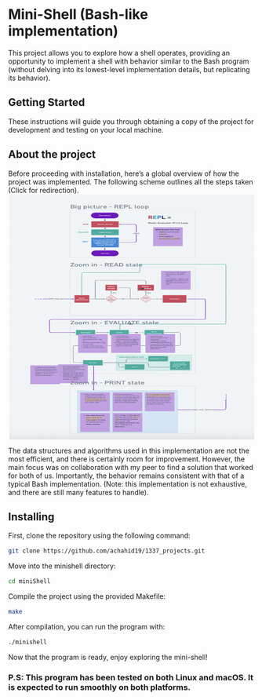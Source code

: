 # Mini-Shell (Bash-like implementation)
This project allows you to explore how a shell operates, providing an opportunity to implement a shell with behavior similar to the Bash program (without delving into its lowest-level implementation details, but replicating its behavior).

## Getting Started
These instructions will guide you through obtaining a copy of the project for development and testing on your local machine.

## About the project
Before proceeding with installation, here’s a global overview of how the project was implemented. The following scheme outlines all the steps taken (Click for redirection).
<br/>
<a href="https://whimsical.com/minishell-architecture-big-picture-7b9N8PL3qHrddbs977mQ2J" style="font-size: 40px" target="_blank">
  <img src="Screenshot 2024-09-15 at 16.07.59.png" style="width: 500px; height: 500px; display: block; margin: auto auto" />
</a>

The data structures and algorithms used in this implementation are not the most efficient, and there is certainly room for improvement. However, the main focus was on collaboration with my peer to find a solution that worked for both of us. Importantly, the behavior remains consistent with that of a typical Bash implementation. (Note: this implementation is not exhaustive, and there are still many features to handle).

## Installing
First, clone the repository using the following command:
``` bash
git clone https://github.com/achahid19/1337_projects.git
```
Move into the minishell directory:
``` bash
cd miniShell
```
Compile the project using the provided Makefile:
``` bash
make
```
After compilation, you can run the program with:
``` bash
./minishell
```

Now that the program is ready, enjoy exploring the mini-shell! 

### P.S: This program has been tested on both Linux and macOS. It is expected to run smoothly on both platforms.
